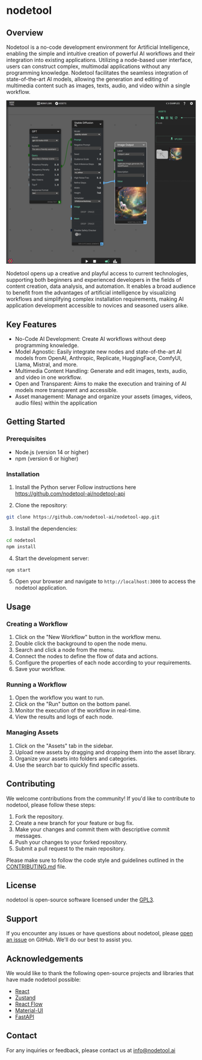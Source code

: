 # nodetool

## Overview
Nodetool is a no-code development environment for Artificial Intelligence, enabling the simple and intuitive creation of powerful AI workflows and their integration into existing applications. Utilizing a node-based user interface, users can construct complex, multimodal applications without any programming knowledge. Nodetool facilitates the seamless integration of state-of-the-art AI models, allowing the generation and editing of multimedia content such as images, texts, audio, and video within a single workflow. 

![nodetool](nodetool.png)

Nodetool opens up a creative and playful access to current technologies, supporting both beginners and experienced developers in the fields of content creation, data analysis, and automation. It enables a broad audience to benefit from the advantages of artificial intelligence by visualizing workflows and simplifying complex installation requirements, making AI application development accessible to novices and seasoned users alike.



## Key Features
* No-Code AI Development: Create AI workflows without deep programming knowledge.
* Model Agnostic: Easily integrate new nodes and state-of-the-art AI models from OpenAI, Anthropic, Replicate, HuggingFace, ComfyUI, Llama, Mistral, and more.
* Multimedia Content Handling: Generate and edit images, texts, audio, and video in one workflow.
* Open and Transparent: Aims to make the execution and training of AI models more transparent and accessible.
* Asset management: Manage and organize your assets (images, videos, audio files) within the application

## Getting Started

### Prerequisites

- Node.js (version 14 or higher)
- npm (version 6 or higher)

### Installation

1. Install the Python server
Follow instructions here https://github.com/nodetool-ai/nodetool-api

2. Clone the repository:

```bash
git clone https://github.com/nodetool-ai/nodetool-app.git
```

3. Install the dependencies:

```bash
cd nodetool
npm install
```

4. Start the development server:

```bash
npm start
```

5. Open your browser and navigate to `http://localhost:3000` to access the nodetool application.

## Usage

### Creating a Workflow

1. Click on the "New Workflow" button in the workflow menu.
2. Double click the background to open the node menu.
3. Search and click a node from the menu.
4. Connect the nodes to define the flow of data and actions.
5. Configure the properties of each node according to your requirements.
6. Save your workflow.

### Running a Workflow

1. Open the workflow you want to run.
2. Click on the "Run" button on the bottom panel.
3. Monitor the execution of the workflow in real-time.
4. View the results and logs of each node.

### Managing Assets

1. Click on the "Assets" tab in the sidebar.
2. Upload new assets by dragging and dropping them into the asset library.
3. Organize your assets into folders and categories.
4. Use the search bar to quickly find specific assets.

## Contributing

We welcome contributions from the community! If you'd like to contribute to nodetool, please follow these steps:

1. Fork the repository.
2. Create a new branch for your feature or bug fix.
3. Make your changes and commit them with descriptive commit messages.
4. Push your changes to your forked repository.
5. Submit a pull request to the main repository.

Please make sure to follow the code style and guidelines outlined in the [CONTRIBUTING.md](CONTRIBUTING.md) file.

## License

nodetool is open-source software licensed under the [GPL3](LICENSE.md).

## Support

If you encounter any issues or have questions about nodetool, please [open an issue](https://github.com/nodetool-ai/nodetool-app/issues) on GitHub. We'll do our best to assist you.

## Acknowledgements

We would like to thank the following open-source projects and libraries that have made nodetool possible:

- [React](https://reactjs.org/)
- [Zustand](https://github.com/pmndrs/zustand)
- [React Flow](https://reactflow.dev/)
- [Material-UI](https://material-ui.com/)
- [FastAPI](https://fastapi.tiangolo.com/)

## Contact

For any inquiries or feedback, please contact us at info@nodetool.ai